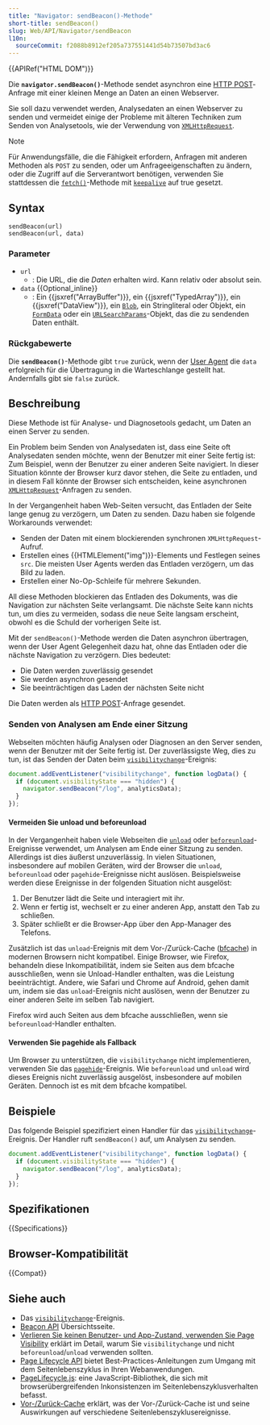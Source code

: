 ```yaml
---
title: "Navigator: sendBeacon()-Methode"
short-title: sendBeacon()
slug: Web/API/Navigator/sendBeacon
l10n:
  sourceCommit: f2088b8912ef205a737551441d54b73507bd3ac6
---
```


{{APIRef("HTML DOM")}}

Die **`navigator.sendBeacon()`**-Methode sendet asynchron eine [HTTP POST](/de/docs/Web/HTTP/Methods/POST)-Anfrage mit einer kleinen Menge an Daten an einen Webserver.

Sie soll dazu verwendet werden, Analysedaten an einen Webserver zu senden und vermeidet einige der Probleme mit älteren Techniken zum Senden von Analysetools, wie der Verwendung von [`XMLHttpRequest`](/de/docs/Web/API/XMLHttpRequest).

> [!NOTE]
> Für Anwendungsfälle, die die Fähigkeit erfordern, Anfragen mit anderen Methoden als `POST` zu senden, oder um Anfrageeigenschaften zu ändern, oder die Zugriff auf die Serverantwort benötigen, verwenden Sie stattdessen die [`fetch()`](/de/docs/Web/API/Window/fetch)-Methode mit [`keepalive`](/de/docs/Web/API/RequestInit#keepalive) auf true gesetzt.

## Syntax

```js-nolint
sendBeacon(url)
sendBeacon(url, data)
```

### Parameter

- `url`
  - : Die URL, die die _Daten_ erhalten wird. Kann relativ oder absolut sein.
- `data` {{Optional_inline}}
  - : Ein {{jsxref("ArrayBuffer")}}, ein {{jsxref("TypedArray")}}, ein {{jsxref("DataView")}}, ein [`Blob`](/de/docs/Web/API/Blob),
    ein Stringliteral oder Objekt, ein [`FormData`](/de/docs/Web/API/FormData) oder ein [`URLSearchParams`](/de/docs/Web/API/URLSearchParams)-Objekt, das die zu sendenden Daten enthält.

### Rückgabewerte

Die **`sendBeacon()`**-Methode gibt `true` zurück, wenn der
[User Agent](/de/docs/Glossary/user_agent) die `data` erfolgreich für die Übertragung in die Warteschlange gestellt hat.
Andernfalls gibt sie `false` zurück.

## Beschreibung

Diese Methode ist für Analyse- und Diagnosetools gedacht, um Daten an einen Server zu senden.

Ein Problem beim Senden von Analysedaten ist, dass eine Seite oft Analysedaten senden möchte, wenn der Benutzer mit einer Seite fertig ist: Zum Beispiel, wenn der Benutzer zu einer anderen Seite navigiert. In dieser Situation könnte der Browser kurz davor stehen, die Seite zu entladen, und in diesem Fall könnte der Browser sich entscheiden, keine asynchronen [`XMLHttpRequest`](/de/docs/Web/API/XMLHttpRequest)-Anfragen zu senden.

In der Vergangenheit haben Web-Seiten versucht, das Entladen der Seite lange genug zu verzögern, um Daten zu senden. Dazu haben sie folgende Workarounds verwendet:

- Senden der Daten mit einem blockierenden synchronen `XMLHttpRequest`-Aufruf.
- Erstellen eines {{HTMLElement("img")}}-Elements und Festlegen seines `src`. Die meisten User Agents werden das Entladen verzögern, um das Bild zu laden.
- Erstellen einer No-Op-Schleife für mehrere Sekunden.

All diese Methoden blockieren das Entladen des Dokuments, was die Navigation zur nächsten Seite verlangsamt. Die nächste Seite kann nichts tun, um dies zu vermeiden, sodass die neue Seite langsam erscheint, obwohl es die Schuld der vorherigen Seite ist.

Mit der `sendBeacon()`-Methode werden die Daten asynchron übertragen, wenn der User Agent Gelegenheit dazu hat, ohne das Entladen oder die nächste Navigation zu verzögern. Dies bedeutet:

- Die Daten werden zuverlässig gesendet
- Sie werden asynchron gesendet
- Sie beeinträchtigen das Laden der nächsten Seite nicht

Die Daten werden als [HTTP POST](/de/docs/Web/HTTP/Methods/POST)-Anfrage gesendet.

### Senden von Analysen am Ende einer Sitzung

Webseiten möchten häufig Analysen oder Diagnosen an den Server senden, wenn der Benutzer mit der Seite fertig ist. Der zuverlässigste Weg, dies zu tun, ist das Senden der Daten beim [`visibilitychange`](/de/docs/Web/API/Document/visibilitychange_event)-Ereignis:

```js
document.addEventListener("visibilitychange", function logData() {
  if (document.visibilityState === "hidden") {
    navigator.sendBeacon("/log", analyticsData);
  }
});
```

#### Vermeiden Sie unload und beforeunload

In der Vergangenheit haben viele Webseiten die [`unload`](/de/docs/Web/API/Window/unload_event) oder [`beforeunload`](/de/docs/Web/API/Window/beforeunload_event)-Ereignisse verwendet, um Analysen am Ende einer Sitzung zu senden. Allerdings ist dies äußerst unzuverlässig. In vielen Situationen, insbesondere auf mobilen Geräten, wird der Browser die `unload`, `beforeunload` oder `pagehide`-Ereignisse nicht auslösen. Beispielsweise werden diese Ereignisse in der folgenden Situation nicht ausgelöst:

1. Der Benutzer lädt die Seite und interagiert mit ihr.
2. Wenn er fertig ist, wechselt er zu einer anderen App, anstatt den Tab zu schließen.
3. Später schließt er die Browser-App über den App-Manager des Telefons.

Zusätzlich ist das `unload`-Ereignis mit dem Vor-/Zurück-Cache ([bfcache](https://web.dev/articles/bfcache)) in modernen Browsern nicht kompatibel. Einige Browser, wie Firefox, behandeln diese Inkompatibilität, indem sie Seiten aus dem bfcache ausschließen, wenn sie Unload-Handler enthalten, was die Leistung beeinträchtigt. Andere, wie Safari und Chrome auf Android, gehen damit um, indem sie das `unload`-Ereignis nicht auslösen, wenn der Benutzer zu einer anderen Seite im selben Tab navigiert.

Firefox wird auch Seiten aus dem bfcache ausschließen, wenn sie `beforeunload`-Handler enthalten.

#### Verwenden Sie pagehide als Fallback

Um Browser zu unterstützen, die `visibilitychange` nicht implementieren, verwenden Sie das [`pagehide`](/de/docs/Web/API/Window/pagehide_event)-Ereignis. Wie `beforeunload` und `unload` wird dieses Ereignis nicht zuverlässig ausgelöst, insbesondere auf mobilen Geräten. Dennoch ist es mit dem bfcache kompatibel.

## Beispiele

Das folgende Beispiel spezifiziert einen Handler für das [`visibilitychange`](/de/docs/Web/API/Document/visibilitychange_event)-Ereignis. Der Handler ruft `sendBeacon()` auf, um Analysen zu senden.

```js
document.addEventListener("visibilitychange", function logData() {
  if (document.visibilityState === "hidden") {
    navigator.sendBeacon("/log", analyticsData);
  }
});
```

## Spezifikationen

{{Specifications}}

## Browser-Kompatibilität

{{Compat}}

## Siehe auch

- Das [`visibilitychange`](/de/docs/Web/API/Document/visibilitychange_event)-Ereignis.
- [Beacon API](/de/docs/Web/API/Beacon_API) Übersichtsseite.
- [Verlieren Sie keinen Benutzer- und App-Zustand, verwenden Sie Page Visibility](https://www.igvita.com/2015/11/20/dont-lose-user-and-app-state-use-page-visibility/) erklärt im Detail, warum Sie `visibilitychange` und nicht `beforeunload`/`unload` verwenden sollten.
- [Page Lifecycle API](https://developer.chrome.com/docs/web-platform/page-lifecycle-api#developer-recommendations-for-each-state) bietet Best-Practices-Anleitungen zum Umgang mit dem Seitenlebenszyklus in Ihren Webanwendungen.
- [PageLifecycle.js](https://github.com/GoogleChromeLabs/page-lifecycle): eine JavaScript-Bibliothek, die sich mit browserübergreifenden Inkonsistenzen im Seitenlebenszyklusverhalten befasst.
- [Vor-/Zurück-Cache](https://web.dev/articles/bfcache) erklärt, was der Vor-/Zurück-Cache ist und seine Auswirkungen auf verschiedene Seitenlebenszyklusereignisse.

